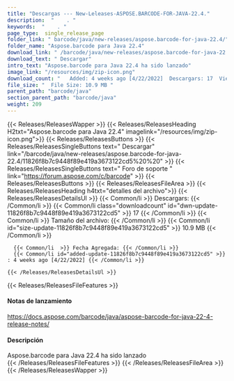 ```yaml
---
title: "Descargas --- New-Leleases-ASPOSE.BARCODE-FOR-JAVA-22.4." 
description:  "    . " 
keywords:  "    . " 
page_type:  single_release_page
folder_link: " barcode/java/new-releases/aspose.barcode-for-java-22.4/"
folder_name: "Aspose.barcode para Java 22.4"
download_link: " /barcode/java/new-releases/aspose.barcode-for-java-22.4/11826f8b7c9448f89e419a3673122cd5"
download_text: " Descargar"
intro_text: "Aspose.barcode para Java 22.4 ha sido lanzado"
image_link: "/resources/img/zip-icon.png"
download_count: "   Added: 4 weeks ago [4/22/2022]  Descargars: 17  Views: 27"
file_size: "  File Size: 10.9 MB "
parent_path: "barcode/java"
section_parent_path: "barcode/java"
weight: 209
---
```


{{< Releases/ReleasesWapper >}}
  {{< Releases/ReleasesHeading H2txt="Aspose.barcode para Java 22.4" imagelink="/resources/img/zip-icon.png">}}
  {{< Releases/ReleasesButtons >}}
    {{< Releases/ReleasesSingleButtons text=" Descargar" link="/barcode/java/new-releases/aspose.barcode-for-java-22.4/11826f8b7c9448f89e419a3673122cd5%20%20" >}}
    {{< Releases/ReleasesSingleButtons text=" Foro de soporte " link="https://forum.aspose.com/c/barcode" >}}
  {{< Releases/ReleasesButtons >}}
  {{< Releases/ReleasesFileArea >}}
    {{< Releases/ReleasesHeading h4txt="detalles del archivo">}}
    {{< Releases/ReleasesDetailsUl >}}
            {{< Common/li  >}} Descargars: {{< /Common/li >}} 
      {{< Common/li class="downloadcount" id="dwn-update-11826f8b7c9448f89e419a3673122cd5" >}} 17 {{< /Common/li >}} 
      {{< Common/li  >}} Tamaño del archivo: {{< /Common/li >}} 
      {{< Common/li id="size-update-11826f8b7c9448f89e419a3673122cd5" >}} 10.9 MB {{< /Common/li >}} 


      {{< Common/li  >}} Fecha Agregada: {{< /Common/li >}} 
      {{< Common/li id="added-update-11826f8b7c9448f89e419a3673122cd5" >}} : 4 weeks ago [4/22/2022] {{< /Common/li >}} 

    {{< /Releases/ReleasesDetailsUl >}}

  {{< Releases/ReleasesFileFeatures >}}
      <h4>Notas de lanzamiento</h4><div><a href="https://docs.aspose.com/barcode/java/aspose-barcode-for-java-22-4-release-notes/">https://docs.aspose.com/barcode/java/aspose-barcode-for-java-22-4-release-notes/</a></div><h4>Descripción</h4><div class="HTMLDescription">Aspose.barcode para Java 22.4 ha sido lanzado</div>
  {{< /Releases/ReleasesFileFeatures >}}
 {{< /Releases/ReleasesFileArea >}}
{{< /Releases/ReleasesWapper >}}


